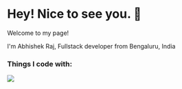 <h1>  Hey! Nice to see you. 👋</h1>

<p>Welcome to my page!</p>
<p>I'm Abhishek Raj, Fullstack developer from Bengaluru, India</p>

<h3>Things I code with:</h3>

<img src="https://cdn-icons-png.flaticon.com/512/919/919851.png" />

